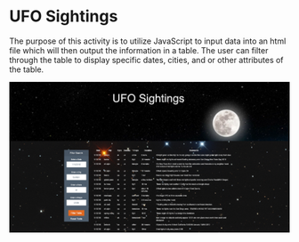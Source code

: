 # UFO Sightings

The purpose of this activity is to utilize JavaScript to input data into an html file which will then output the information in a table. The user can filter through the table to display specific dates, cities, and or other attributes of the table.

![](Screen%20Shot%202020-03-09%20at%2012.00.31%20PM.png)
